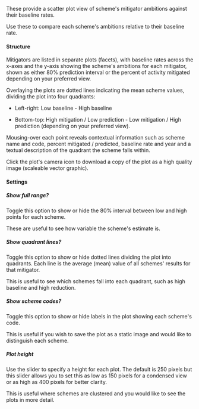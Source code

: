 These provide a scatter plot view of scheme's mitigator ambitions against their baseline rates.

Use these to compare each scheme's ambitions relative to their baseline rate.

#### Structure

Mitigators are listed in separate plots (facets), with baseline rates across the x-axes and the y-axis showing the scheme's ambitions for each mitigator, shown as either 80% prediction interval or the percent of activity mitigated depending on your preferred view.

Overlaying the plots are dotted lines indicating the mean scheme values, dividing the plot into four quadrants:

-   Left-right: Low baseline - High baseline

-   Bottom-top: High mitigation / Low prediction - Low mitigation / High prediction (depending on your preferred view).

Mousing-over each point reveals contextual information such as scheme name and code, percent mitigated / predicted, baseline rate and year and a textual description of the quadrant the scheme falls within.

Click the plot's camera icon to download a copy of the plot as a high quality image (scaleable vector graphic).

#### Settings

##### Show full range?

Toggle this option to show or hide the 80% interval between low and high points for each scheme.

These are useful to see how variable the scheme's estimate is.

##### Show quadrant lines?

Toggle this option to show or hide dotted lines dividing the plot into quadrants. Each line is the average (mean) value of all schemes' results for that mitigator.

This is useful to see which schemes fall into each quadrant, such as high baseline and high reduction.

##### Show scheme codes?

Toggle this option to show or hide labels in the plot showing each scheme's code.

This is useful if you wish to save the plot as a static image and would like to distinguish each scheme.

##### Plot height

Use the slider to specify a height for each plot. The default is 250 pixels but this slider allows you to set this as low as 150 pixels for a condensed view or as high as 400 pixels for better clarity.

This is useful where schemes are clustered and you would like to see the plots in more detail.

